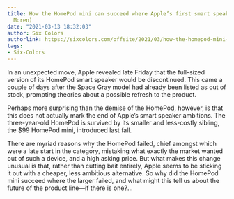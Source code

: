 ```yaml
---
title: How the HomePod mini can succeed where Apple’s first smart speaker failed (Macworld/Dan
  Moren)
date: "2021-03-13 18:32:03"
author: Six Colors
authorlink: https://sixcolors.com/offsite/2021/03/how-the-homepod-mini-can-succeed-where-apples-first-smart-speaker-failed/
tags:
- Six-Colors
---
```

<p>In an unexpected move, Apple revealed late Friday that the full-sized version of its HomePod smart speaker would be discontinued. This came a couple of days after the Space Gray model had already been listed as out of stock, prompting theories about a possible refresh to the product.</p>
<p>Perhaps more surprising than the demise of the HomePod, however, is that this does not actually mark the end of Apple’s smart speaker ambitions. The three-year-old HomePod is survived by its smaller and less-costly sibling, the $99 HomePod mini, introduced last fall.</p>
<p>There are myriad reasons why the HomePod failed, chief amongst which were a late start in the category, mistaking what exactly the market wanted out of such a device, and a high asking price. But what makes this change unusual is that, rather than cutting bait entirely, Apple seems to be sticking it out with a cheaper, less ambitious alternative. So why did the HomePod mini succeed where the larger failed, and what might this tell us about the future of the product line—if there is one?&#8230;</p>